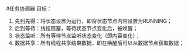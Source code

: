 #任务协调器
目标：

1. 先到先得：将状态设置为运行，即将状态节点内容设置为RUNNING；
2. 后到等待：线程阻塞，等待状态节点变化后，被唤醒；
3. 状态监听：所有等待节点监听状态变化（即内容变化）；
4. 数据共享：所有线程共享结果数据，即在唤醒后可以从数据节点获取数据；